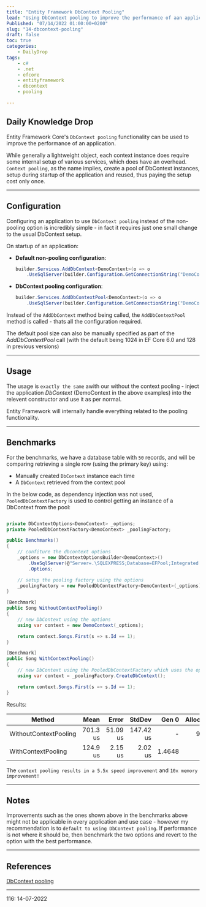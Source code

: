 ```yaml
---
title: "Entity Framework DbContext Pooling"
lead: "Using DbContext pooling to improve the performance of aan application"
Published: "07/14/2022 01:00:00+0200"
slug: "14-dbcontext-pooling"
draft: false
toc: true
categories:
    - DailyDrop
tags:
    - c#
    - .net
    - efcore
    - entityframework
    - dbcontext
    - pooling

---
```


## Daily Knowledge Drop

Entity Framework Core's `DbContext pooling` functionality can be used to improve the performance of an application.

While generally a lightweight object, each context instance does require some internal setup of various services, which does have an overhead. `Context pooling`, as the name implies, create a pool of DbContext instances, setup during startup of the application and reused, thus paying the setup cost only once.

---

## Configuration

Configuring an application to use `DbContext pooling` instead of the non-pooling option is incredibly simple - in fact it requires just one small change to the usual DbContext setup.

On startup of an application:

- **Default non-pooling configuration**:
    ``` csharp
    builder.Services.AddDbContext<DemoContext>(o => o
        .UseSqlServer(builder.Configuration.GetConnectionString("DemoContext")));
    ```

- **DbContext pooling configuration**:
    ``` csharp
    builder.Services.AddDbContextPool<DemoContext>(o => o
        .UseSqlServer(builder.Configuration.GetConnectionString("DemoContext")));
    ```

Instead of the `AddDbContext` method being called, the `AddDbContextPool` method is called - thats all the configuration required.

The default pool size can also be manually specified as part of the _AddDbContextPool_ call (with the default being 1024 in EF Core 6.0 and 128 in previous versions)

---

## Usage

The usage is `exactly the same` awith our without the context pooling - inject the application _DbContext_ (DemoContext in the above examples) into the relevent constructor and use it as per normal.

Entity Framework will internally handle everything related to the pooling functionality.

---

## Benchmarks

For the benchmarks, we have a database table with `50` records, and will be comparing retrieving a single row (using the primary key) using:
- Manually created `DbContext` instance each time
- A `DbContext` retrieved from the context pool

In the below code, as dependency injection was not used, `PooledDbContextFactory` is used to control getting an instance of a DbContext from the pool:

``` csharp

private DbContextOptions<DemoContext> _options;
private PooledDbContextFactory<DemoContext> _poolingFactory;

public Benchmarks()
{
    // confiture the dbcontext options
    _options = new DbContextOptionsBuilder<DemoContext>()
        .UseSqlServer(@"Server=.\SQLEXPRESS;Database=EFPool;Integrated Security=True")
        .Options;

    // setup the pooling factory using the options
    _poolingFactory = new PooledDbContextFactory<DemoContext>(_options);
}

[Benchmark]
public Song WithoutContextPooling()
{
    // new DbContext using the options
    using var context = new DemoContext(_options);

    return context.Songs.First(s => s.Id == 1);
}

[Benchmark]
public Song WithContextPooling()
{
    // new DbContext using the PooledDbContextFactory which uses the options
    using var context = _poolingFactory.CreateDbContext();

    return context.Songs.First(s => s.Id == 1);
}
```

Results:

|                Method |     Mean |    Error |    StdDev |  Gen 0 | Allocated |
|---------------------- |---------:|---------:|----------:|-------:|----------:|
| WithoutContextPooling | 701.3 us | 51.09 us | 147.42 us |      - |     96 KB |
|    WithContextPooling | 124.9 us |  2.15 us |   2.02 us | 1.4648 |      9 KB |

The `context pooling results in a 5.5x speed improvement` and `10x memory improvement!`

---

## Notes

Improvements such as the ones shown above in the benchmarks above might not be applicable in every application and use case - however my recommendation is to `default to using DbContext pooling`. If performance is not where it should be, then benchmark the two options and revert to the option with the best performance.

---

## References

[DbContext pooling](https://docs.microsoft.com/en-us/ef/core/performance/advanced-performance-topics?tabs=with-di%2Cwith-constant#dbcontext-pooling)   

---

<?# DailyDrop ?>116: 14-07-2022<?#/ DailyDrop ?>
